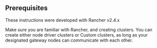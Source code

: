 ## Prerequisites

These instructions were developed with Rancher v2.4.x

Make sure you are familiar with Rancher, and creating clusters. You can create either node driver clusters or Custom clusters, as long as your designated gateway nodes can communicate with each other.